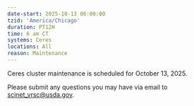 ```yaml
---
date-start: 2025-10-13 06:00:00
tzid: 'America/Chicago'
duration: PT12H
time: 6 am CT
systems: Ceres
locations: All
reason: Maintenance
---
```


Ceres cluster maintenance is scheduled for October 13, 2025.

Please submit any questions you may have via email to [scinet_vrsc@usda.gov](scinet_vrsc@usda.gov).